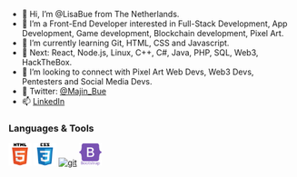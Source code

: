 - 👋 Hi, I’m @LisaBue from The Netherlands.
- 👀 I’m a Front-End Developer interested in Full-Stack Development, App Development, Game development, Blockchain development, Pixel Art.
- 🌱 I’m currently learning Git, HTML, CSS and Javascript.
- 🌱 Next: React, Node.js, Linux, C++, C#, Java, PHP, SQL, Web3, HackTheBox.
- 💞️ I’m looking to connect with Pixel Art Web Devs, Web3 Devs, Pentesters and Social Media Devs.
- 🐥 Twitter: <a href="https://twitter.com/Majin_Bue" target="_blank">@Majin_Bue</a>
- 📫 <a href="https://www.linkedin.com/in/lisakotzebue/" target="_blank">LinkedIn</a>

<h3 align="left">Languages & Tools</h3>
<p align="left"> 
	<a href="https://www.w3.org/html/" target="_blank" rel="noreferrer">
    <img src="https://raw.githubusercontent.com/devicons/devicon/master/icons/html5/html5-original-wordmark.svg" alt="html5" width="40"                          height="40"/></a> 
	<a href="https://www.w3schools.com/css/" target="_blank" rel="noreferrer">
    <img src="https://raw.githubusercontent.com/devicons/devicon/master/icons/css3/css3-original-wordmark.svg" alt="css3" width="40" height="40"/></a> 
	<a href="https://git-scm.com/" target="_blank" rel="noreferrer"><img src="https://www.vectorlogo.zone/logos/git-scm/git-scm-icon.svg" alt="git" width="40"    height="40"/></a> 
	<a href="https://getbootstrap.com" target="_blank" rel="noreferrer">
    <img src="https://raw.githubusercontent.com/devicons/devicon/master/icons/bootstrap/bootstrap-plain-wordmark.svg" alt="bootstrap" width="40"                  height="40"/></a>
</p>
